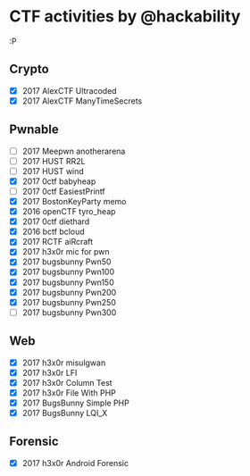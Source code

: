 # CTF activities by @hackability

:P

## Crypto
* [x] 2017 AlexCTF Ultracoded
* [x] 2017 AlexCTF ManyTimeSecrets

## Pwnable
* [ ] 2017 Meepwn anotherarena
* [ ] 2017 HUST RR2L
* [ ] 2017 HUST wind
* [x] 2017 0ctf babyheap
* [ ] 2017 0ctf EasiestPrintf
* [x] 2017 BostonKeyParty memo
* [x] 2016 openCTF tyro_heap
* [x] 2017 0ctf diethard
* [x] 2016 bctf bcloud
* [x] 2017 RCTF aiRcraft
* [x] 2017 h3x0r mic for pwn
* [X] 2017 bugsbunny Pwn50
* [X] 2017 bugsbunny Pwn100
* [X] 2017 bugsbunny Pwn150
* [X] 2017 bugsbunny Pwn200
* [X] 2017 bugsbunny Pwn250
* [ ] 2017 bugsbunny Pwn300

## Web
* [x] 2017 h3x0r misulgwan
* [x] 2017 h3x0r LFI
* [x] 2017 h3x0r Column Test
* [x] 2017 h3x0r File With PHP
* [X] 2017 BugsBunny Simple PHP
* [X] 2017 BugsBunny LQI_X

## Forensic
* [x] 2017 h3x0r Android Forensic
